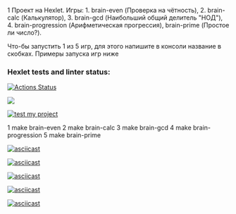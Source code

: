 1 Проект на Hexlet. 
Игры: 1. brain-even (Проверка на чётность), 2. brain-calc (Калькулятор), 3. brain-gcd (Наибольший общий делитель "НОД"), 4. brain-progression (Арифметическая прогрессия), brain-prime (Простое ли число?).

 Что-бы запустить 1 из 5 игр, для этого напишите в консоли название в скобках. Примеры запуска игр ниже

### Hexlet tests and linter status:
[![Actions Status](https://github.com/phenixBolseChemTree/frontend-project-lvl1/workflows/hexlet-check/badge.svg)](https://github.com/phenixBolseChemTree/frontend-project-lvl1/actions)

<a href="https://codeclimate.com/github/phenixBolseChemTree/frontend-project-lvl1/maintainability"><img src="https://api.codeclimate.com/v1/badges/c1bcc8e65e06f8aa06aa/maintainability" /></a>

[![test my project](https://github.com/phenixBolseChemTree/frontend-project-lvl1/actions/workflows/nodejs.yml/badge.svg)](https://github.com/phenixBolseChemTree/frontend-project-lvl1/actions/workflows/nodejs.yml)

1 make brain-even 2 make brain-calc 3 make brain-gcd 4 make brain-progression 5 make brain-prime

[![asciicast](https://asciinema.org/a/481720.svg)](https://asciinema.org/a/481720)

[![asciicast](https://asciinema.org/a/481725.svg)](https://asciinema.org/a/481725)

[![asciicast](https://asciinema.org/a/481731.svg)](https://asciinema.org/a/481731)

[![asciicast](https://asciinema.org/a/481737.svg)](https://asciinema.org/a/481737)

[![asciicast](https://asciinema.org/a/481739.svg)](https://asciinema.org/a/481739)